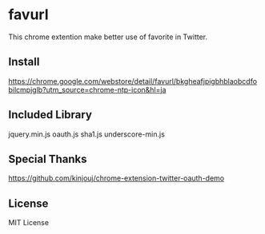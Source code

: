 favurl
=======

This chrome extention make better use of favorite in Twitter.

Install
-------
https://chrome.google.com/webstore/detail/favurl/bkgheafjpigbhblaobcdfobilcmpjglb?utm_source=chrome-ntp-icon&hl=ja


Included Library
-------
jquery.min.js
oauth.js
sha1.js
underscore-min.js

Special Thanks
-------
https://github.com/kinjouj/chrome-extension-twitter-oauth-demo

License
-------
MIT License
